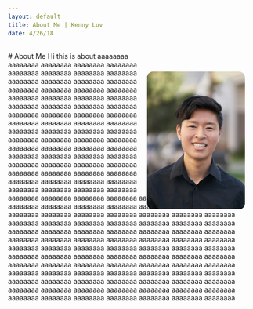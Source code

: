 ```yaml
---
layout: default
title: About Me | Kenny Lov
date: 4/26/18
---
```

<style> nav ul li:nth-child(2) { text-decoration: underline;} 
  img {
  float: right; 
  width:200px;
  height:280x; 
  border-radius: 12px;
  position: relative;
  right: 20px;
  top: 40px;
}
</style>



<p>
<img src="linkedin pic.jpg">
</p>
# About Me

<body style = "margin-right: 300px;">
Hi this is about aaaaaaaa aaaaaaaa aaaaaaaa aaaaaaaa aaaaaaaa aaaaaaaa aaaaaaaa aaaaaaaa aaaaaaaa aaaaaaaa aaaaaaaa aaaaaaaa aaaaaaaa aaaaaaaa aaaaaaaa aaaaaaaa aaaaaaaa aaaaaaaa aaaaaaaa aaaaaaaa aaaaaaaa aaaaaaaa aaaaaaaa aaaaaaaa aaaaaaaa aaaaaaaa aaaaaaaa aaaaaaaa aaaaaaaa aaaaaaaa aaaaaaaa aaaaaaaa aaaaaaaa aaaaaaaa aaaaaaaa aaaaaaaa aaaaaaaa aaaaaaaa aaaaaaaa aaaaaaaa aaaaaaaa aaaaaaaa aaaaaaaa aaaaaaaa aaaaaaaa aaaaaaaa aaaaaaaa aaaaaaaa aaaaaaaa aaaaaaaa aaaaaaaa aaaaaaaa aaaaaaaa aaaaaaaa aaaaaaaa aaaaaaaa aaaaaaaa aaaaaaaa aaaaaaaa aaaaaaaa aaaaaaaa aaaaaaaa aaaaaaaa aaaaaaaa aaaaaaaa aaaaaaaa aaaaaaaa aaaaaaaa aaaaaaaa aaaaaaaa aaaaaaaa aaaaaaaa aaaaaaaa aaaaaaaa aaaaaaaa aaaaaaaa aaaaaaaa aaaaaaaa aaaaaaaa aaaaaaaa aaaaaaaa aaaaaaaa aaaaaaaa aaaaaaaa aaaaaaaa aaaaaaaa aaaaaaaa aaaaaaaa aaaaaaaa aaaaaaaa aaaaaaaa aaaaaaaa aaaaaaaa aaaaaaaa aaaaaaaa aaaaaaaa aaaaaaaa aaaaaaaa aaaaaaaa aaaaaaaa aaaaaaaa aaaaaaaa aaaaaaaa aaaaaaaa aaaaaaaa aaaaaaaa aaaaaaaa aaaaaaaa aaaaaaaa aaaaaaaa aaaaaaaa aaaaaaaa aaaaaaaa aaaaaaaa aaaaaaaa aaaaaaaa aaaaaaaa aaaaaaaa aaaaaaaa aaaaaaaa aaaaaaaa aaaaaaaa aaaaaaaa aaaaaaaa aaaaaaaa aaaaaaaa aaaaaaaa aaaaaaaa aaaaaaaa aaaaaaaa aaaaaaaa aaaaaaaa aaaaaaaa aaaaaaaa aaaaaaaa aaaaaaaa aaaaaaaa aaaaaaaa aaaaaaaa aaaaaaaa aaaaaaaa aaaaaaaa aaaaaaaa aaaaaaaa aaaaaaaa aaaaaaaa aaaaaaaa aaaaaaaa aaaaaaaa aaaaaaaa aaaaaaaa aaaaaaaa aaaaaaaa aaaaaaaa aaaaaaaa aaaaaaaa
  </body>
